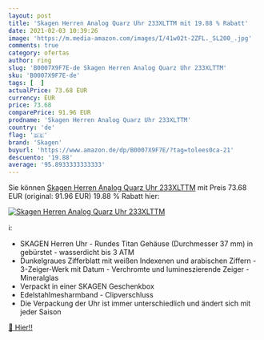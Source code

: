 ```yaml
---
layout: post
title: 'Skagen Herren Analog Quarz Uhr 233XLTTM mit 19.88 % Rabatt'
date: 2021-02-03 10:39:26
image: 'https://m.media-amazon.com/images/I/41w02t-2ZFL._SL200_.jpg'
comments: true
category: ofertas
author: ring
slug: 'B0007X9F7E-de Skagen Herren Analog Quarz Uhr 233XLTTM'
sku: 'B0007X9F7E-de'
tags: [  ]
actualPrice: 73.68 EUR
currency: EUR
price: 73.68
comparePrice: 91.96 EUR
prodname: 'Skagen Herren Analog Quarz Uhr 233XLTTM'
country: 'de'
flag: '🇩🇪'
brand: 'Skagen'
buyurl: 'https://www.amazon.de/dp/B0007X9F7E/?tag=tolees0ca-21'
descuento: '19.88'
average: '95.8933333333333'
---
```


Sie können [Skagen Herren Analog Quarz Uhr 233XLTTM](https://www.amazon.de/dp/B0007X9F7E/?tag=tolees0ca-21) mit Preis 73.68 EUR (original: 91.96 EUR) 19.88 % Rabatt hier:

[![Skagen Herren Analog Quarz Uhr 233XLTTM](https://m.media-amazon.com/images/I/41w02t-2ZFL._SL200_.jpg)](https://www.amazon.de/dp/B0007X9F7E/?tag=tolees0ca-21)

ℹ️:

- SKAGEN Herren Uhr - Rundes Titan Gehäuse (Durchmesser 37 mm) in gebürstet - wasserdicht bis 3 ATM
- Dunkelgraues Zifferblatt mit weißen Indexenen und arabischen Ziffern - 3-Zeiger-Werk mit Datum - Verchromte und lumineszierende Zeiger - Mineralglas
- Verpackt in einer SKAGEN Geschenkbox
- Edelstahlmesharmband - Clipverschluss
- Die Verpackung der Uhr ist immer unterschiedlich und ändert sich mit jeder Saison

[🛒 Hier!!](https://www.amazon.de/dp/B0007X9F7E/?tag=tolees0ca-21)
